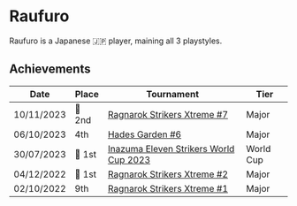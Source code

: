 # Raufuro

Raufuro is a Japanese :jp: player, maining all 3 playstyles.

## Achievements

| Date | Place | Tournament | Tier |
| - | - | - | - |
| 10/11/2023 |:2nd_place_medal: 2nd | [Ragnarok Strikers Xtreme #7](../../tournaments/ragna/ragnax7.md) | Major |
| 06/10/2023 | 4th | [Hades Garden #6](../../tournaments/hg/hg6.md) | Major |
| 30/07/2023 |:1st_place_medal: 1st | [Inazuma Eleven Strikers World Cup 2023](../../tournaments/worldcup23.md) | World Cup |
| 04/12/2022 |:1st_place_medal: 1st | [Ragnarok Strikers Xtreme #2](../../tournaments/ragna/ragnax2.md) | Major |
| 02/10/2022 | 9th | [Ragnarok Strikers Xtreme #1](../../tournaments/ragna/ragnax1.md) | Major |
